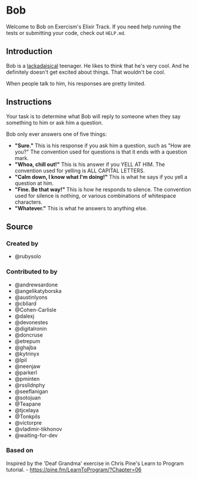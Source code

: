 # Bob

Welcome to Bob on Exercism's Elixir Track.
If you need help running the tests or submitting your code, check out `HELP.md`.

## Introduction

Bob is a [lackadaisical][] teenager.
He likes to think that he's very cool.
And he definitely doesn't get excited about things.
That wouldn't be cool.

When people talk to him, his responses are pretty limited.

[lackadaisical]: https://www.collinsdictionary.com/dictionary/english/lackadaisical

## Instructions

Your task is to determine what Bob will reply to someone when they say something to him or ask him a question.

Bob only ever answers one of five things:

- **"Sure."**
  This is his response if you ask him a question, such as "How are you?"
  The convention used for questions is that it ends with a question mark.
- **"Whoa, chill out!"**
  This is his answer if you YELL AT HIM.
  The convention used for yelling is ALL CAPITAL LETTERS.
- **"Calm down, I know what I'm doing!"**
  This is what he says if you yell a question at him.
- **"Fine. Be that way!"**
  This is how he responds to silence.
  The convention used for silence is nothing, or various combinations of whitespace characters.
- **"Whatever."**
  This is what he answers to anything else.

## Source

### Created by

- @rubysolo

### Contributed to by

- @andrewsardone
- @angelikatyborska
- @austinlyons
- @cbliard
- @Cohen-Carlisle
- @dalexj
- @devonestes
- @digitalronin
- @doncruse
- @etrepum
- @ghajba
- @kytrinyx
- @lpil
- @neenjaw
- @parkerl
- @pminten
- @rsslldnphy
- @seeflanigan
- @sotojuan
- @Teapane
- @tjcelaya
- @Tonkpils
- @victorpre
- @vladimir-tikhonov
- @waiting-for-dev

### Based on

Inspired by the 'Deaf Grandma' exercise in Chris Pine's Learn to Program tutorial. - https://pine.fm/LearnToProgram/?Chapter=06